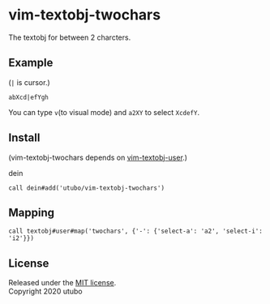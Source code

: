 # vim-textobj-twochars

The textobj for between 2 charcters.

## Example
(`|` is cursor.)
```
abXcd|efYgh
```
You can type `v`(to visual mode) and `a2XY` to select ```XcdefY```.

## Install
(vim-textobj-twochars depends on [vim-textobj-user](https://github.com/kana/vim-textobj-user).)

dein
```vimscript
call dein#add('utubo/vim-textobj-twochars')
```


## Mapping
```vimscript
call textobj#user#map('twochars', {'-': {'select-a': 'a2', 'select-i': 'i2'}})
```

## License
Released under the [MIT license](https://opensource.org/licenses/mit-license.php).  
Copyright 2020 utubo  
